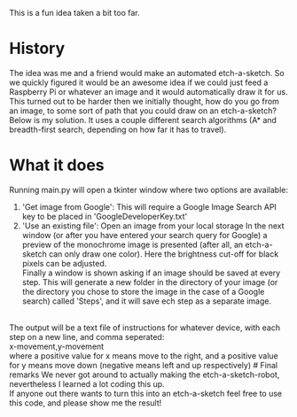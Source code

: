 This is a fun idea taken a bit too far. <br/>
# History
The idea was me and a friend would make an automated etch-a-sketch. So we quickly figured it would be an awesome idea if we could just feed a Raspberry Pi or whatever an image and it would automatically draw it for us. <br/>
This turned out to be harder then we initially thought, how do you go from an image, to some sort of path that you could draw on an etch-a-sketch? <br/>
Below is my solution. It uses a couple different search algorithms (A* and breadth-first search, depending on how far it has to travel). <br/>
# What it does
Running main.py will open a tkinter window where two options are available:<br/>
1. 'Get image from Google': This will require a Google Image Search API key to be placed in 'GoogleDeveloperKey.txt'
2. 'Use an existing file': Open an image from your local storage
In the next window (or after you have entered your search query for Google) a preview of the monochrome image is presented (after all, an etch-a-sketch can only draw one color). Here the brightness cut-off for black pixels can be adjusted.<br/>
Finally a window is shown asking if an image should be saved at every step. This will generate a new folder in the directory of your image (or the directory you chose to store the image in the case of a Google search) called 'Steps', and it will save ech step as a separate image.<br/>
<br/>
The output will be a text file of instructions for whatever device, with each step on a new line, and comma seperated: <br/>
x-movement,y-movement<br/>
where a positive value for x means move to the right, and a positive value for y means move down (negative means left and up respectively)
# Final remarks
We never got around to actually making the etch-a-sketch-robot, nevertheless I learned a lot coding this up. <br/>
If anyone out there wants to turn this into an etch-a-sketch feel free to use this code, and please show me the result! <br/>
